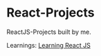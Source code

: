 # React-Projects
ReactJS-Projects built by me.

Learnings:
[Learning React JS](https://github.com/JanaSabuj/ReactJS-starter)
